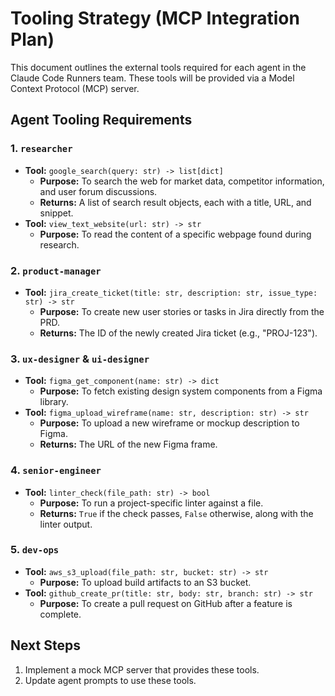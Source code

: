 # Tooling Strategy (MCP Integration Plan)

This document outlines the external tools required for each agent in the Claude Code Runners team. These tools will be provided via a Model Context Protocol (MCP) server.

## Agent Tooling Requirements

### 1. `researcher`
- **Tool:** `google_search(query: str) -> list[dict]`
  - **Purpose:** To search the web for market data, competitor information, and user forum discussions.
  - **Returns:** A list of search result objects, each with a title, URL, and snippet.
- **Tool:** `view_text_website(url: str) -> str`
  - **Purpose:** To read the content of a specific webpage found during research.

### 2. `product-manager`
- **Tool:** `jira_create_ticket(title: str, description: str, issue_type: str) -> str`
  - **Purpose:** To create new user stories or tasks in Jira directly from the PRD.
  - **Returns:** The ID of the newly created Jira ticket (e.g., "PROJ-123").

### 3. `ux-designer` & `ui-designer`
- **Tool:** `figma_get_component(name: str) -> dict`
  - **Purpose:** To fetch existing design system components from a Figma library.
- **Tool:** `figma_upload_wireframe(name: str, description: str) -> str`
  - **Purpose:** To upload a new wireframe or mockup description to Figma.
  - **Returns:** The URL of the new Figma frame.

### 4. `senior-engineer`
- **Tool:** `linter_check(file_path: str) -> bool`
  - **Purpose:** To run a project-specific linter against a file.
  - **Returns:** `True` if the check passes, `False` otherwise, along with the linter output.

### 5. `dev-ops`
- **Tool:** `aws_s3_upload(file_path: str, bucket: str) -> str`
  - **Purpose:** To upload build artifacts to an S3 bucket.
- **Tool:** `github_create_pr(title: str, body: str, branch: str) -> str`
  - **Purpose:** To create a pull request on GitHub after a feature is complete.

## Next Steps
1. Implement a mock MCP server that provides these tools.
2. Update agent prompts to use these tools.
